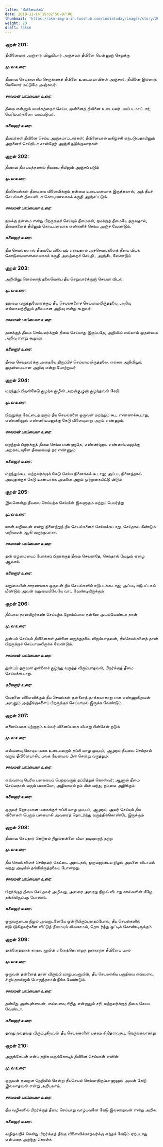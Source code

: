 ```yaml
---
title: 'தீவினையச்சம்'
date: 2018-11-14T19:02:50-07:00
thumbnail: 'https://akm-img-a-in.tosshub.com/indiatoday/images/story/201911/saffron-770x433.jpeg?NbdQ1v2j67d5MD8B8kZ1Vck7M6rseCRO'
weight: 20
draft: false
---
```


### குறள் 201:
தீவினையார் அஞ்சார் விழுமியார் அஞ்சுவர்
தீவினை யென்னுஞ் செறுக்கு
##### மு.வ உரை:
தீயவை செய்தலாகிய செருக்கைத் தீவினை உடைய பாவிகள் அஞ்சார், தீவினை இல்லாத மேலோர் மட்டுமே அஞ்சுவர்.
##### சாலமன் பாப்பையா உரை:
தீமை என்னும் மயக்கத்தைச் செய்ய, முன்னைத் தீவினை உடையவர் பயப்படமாட்டார்; பெரியவர்களோ பயப்படுவர்.
##### கலைஞர் உரை:
தீயவர்கள் தீவினை செய்ய அஞ்சமாட்டார்கள்; தீவினையால் மகிழ்ச்சி ஏற்படுவதாயினும் அதனைச் செய்திடச் சான்றோர் அஞ்சி நடுங்குவார்கள்
### குறள் 202:
தீயவை தீய பயத்தலால் தீயவை
தீயினும் அஞ்சப் படும்
##### மு.வ உரை:
தீயசெயல்கள் தீமையை விளைவிக்கும் தன்மை உடையனவாக இருத்தலால், அத் தீயச் செயல்கள் தீயைவிடக் கொடியனவாகக் கருதி அஞ்சப்படும்.
##### சாலமன் பாப்பையா உரை:
நமக்கு நன்மை என்று பிறருக்குச் செய்யும் தீமைகள், நமக்குத் தீமையே தருவதால், தீமைகளைத் தீயினும் கொடியனவாக எண்ணிச் செய்ய அஞ்ச வேண்டும்.
##### கலைஞர் உரை:
தீய செயல்களால் தீமையே விளையும் என்பதால் அச்செயல்களைத் தீயை விடக் கொடுமையானவையாகக் கருதி அவற்றைச் செய்திட அஞ்சிட வேண்டும்
### குறள் 203:
அறிவினு ளெல்லாந் தலையென்ப தீய
செறுவார்க்குஞ் செய்யா விடல்
##### மு.வ உரை:
தம்மை வருத்துவோர்க்கும் தீய செயல்களைச் செய்யாமலிருத்தலை, அறிவு எல்லாவற்றிலும் தலையான அறிவு என்று கூறுவர்.
##### சாலமன் பாப்பையா உரை:
தனக்குத் தீமை செய்பவர்க்கும் தீமை செய்யாது இருப்பதே, அறிவில் எல்லாம் முதன்மை அறிவு என்று கூறுவர்.
##### கலைஞர் உரை:
தீமை செய்தவர்க்கு அதையே திருப்பிச் செய்யாமலிருத்தலை, எல்லா அறிவிலும் முதன்மையான அறிவு என்று போற்றுவர்
### குறள் 204:
மறந்தும் பிறன்கேடு சூழற்க சூழின்
அறஞ்சூழுஞ் சூழ்ந்தவன் கேடு
##### மு.வ உரை:
பிறனுக்கு கேட்டைத் தரும் தீய செயல்களை ஒருவன் மறந்தும் கூட எண்ணக்கூடாது, எண்ணினால் எண்ணியவனுக்கு கேடு விளையுமாறு அறம் எண்ணும்.
##### சாலமன் பாப்பையா உரை:
மறந்தும் பிறர்க்குத் தீமை செய்ய எண்ணாதே; எண்ணினால் எண்ணியவனுக்கு அறக்கடவுளே தீமையைத் தர எண்ணும்.
##### கலைஞர் உரை:
மறந்தும்கூட மற்றவர்க்குக் கேடு செய்ய நினைக்கக் கூடாது; அப்படி நினைத்தால் அவனுக்குக் கேடு உண்டாக்க அவனை அறம் முற்றுகையிட்டு விடும்
### குறள் 205:
இலனென்று தீயவை செய்யற்க செய்யின்
இலனாகும் மற்றுப் பெயர்த்து
##### மு.வ உரை:
யான் வறியவன் என்று நினைத்துத் தீய செயல்களைச் செய்யக்கூடாது, செய்தால் மீண்டும் வறியவன் ஆகி வருந்துவான்.
##### சாலமன் பாப்பையா உரை:
தன் ஏழ்மையைப் போக்கப் பிறர்க்குத் தீமை செய்யாதே, செய்தால் மேலும் ஏழை ஆவாய்.
##### கலைஞர் உரை:
வறுமையின் காரணமாக ஒருவன் தீய செயல்களில் ஈடுபடக்கூடாது; அப்படி ஈடுபட்டால் மீண்டும் அவன் வறுமையிலேயே வாட வேண்டியிருக்கும்
### குறள் 206:
தீப்பால தான்பிறர்கண் செய்யற்க நோய்ப்பால
தன்னை அடல்வேண்டா தான்
##### மு.வ உரை:
துன்பம் செய்யும் தீவினைகள் தன்னை வருத்துதலை விரும்பாதவன், தீயசெயல்களைத் தான் பிறருக்குச் செய்யாமலிருக்க வேண்டும்.
##### சாலமன் பாப்பையா உரை:
துன்பம் தருவன தன்னைச் சூழ்ந்து வருத்த விரும்பாதவன், பிறர்க்குத் தீமை செய்யக்கூடாது.
##### கலைஞர் உரை:
வேதனை விளைவிக்கும் தீய செயல்கள் தன்னைத் தாக்கலாகாது என எண்ணுகிறவன் அவனும் அத்தீங்குகளைப் பிறருக்குச் செய்யாமல் இருக்க வேண்டும்
### குறள் 207:
எனைப்பகை யுற்றாரும் உய்வர் வினைப்பகை
வீயாது பின்சென் றடும்
##### மு.வ உரை:
எவ்வளவு கொடிய பகை உடையவரும் தப்பி வாழ முடியும், ஆனால் தீயவை செய்தால் வரும் தீவினையாகிய பகை நீங்காமல் பின் சென்று வருத்தும்.
##### சாலமன் பாப்பையா உரை:
எவ்வளவு பெரிய பகையைப் பெற்றவரும் தப்பித்துக் கொள்வர்; ஆனால் தீமை செய்வதால் வரும் பகையோ, அழியாமல் நம் பின் வந்து, நம்மை அழிக்கும்.
##### கலைஞர் உரை:
ஒருவர் நேரடியான பகைக்குத் தப்பி வாழ முடியும்; ஆனால், அவர் செய்யும் தீய வினைகள் பெரும் பகையாகி அவரைத் தொடர்ந்து வருத்திக்கொண்டே இருக்கும்
### குறள் 208:
தீயவை செய்தார் கெடுதல் நிழல்தன்னை
வீயா தடியுறைந் தற்று
##### மு.வ உரை:
தீய செயல்களைச் செய்தவர் கேட்டை அடைதல், ஒருவனுடைய நிழல் அவனை விடாமல் வந்து அடியில் தங்கியிருத்தலைப் போன்றது.
##### சாலமன் பாப்பையா உரை:
பிறர்க்குத் தீமை செய்தவர் அழிவது, அவரை அவரது நிழல் விடாது கால்களின் கீழே தங்கியிருப்பது போலாம்.
##### கலைஞர் உரை:
ஒருவருடைய நிழல் அவருடனேயே ஒன்றியிருப்பதைப்போல், தீய செயல்களில் ஈடுபடுகிறவர்களை விட்டுத் தீமையும் விலகாமல், தொடர்ந்து ஒட்டிக் கொண்டிருக்கும்
### குறள் 209:
தன்னைத்தான் காதல னாயின் எனைத்தொன்றுந்
துன்னற்க தீவினைப் பால்
##### மு.வ உரை:
ஒருவன் தன்னைத் தான் விரும்பி வாழ்பவனாயின், தீய செயலாகிய பகுதியை எவ்வளவு சிறியதாயினும் பொருந்தாமல் நீங்க வேண்டும்.
##### சாலமன் பாப்பையா உரை:
தன்மீது அன்புள்ளவன், எவ்வளவு சிறிது என்றாலும் சரி, மற்றவர்க்குத் தீமை செயய வேண்டா.
##### கலைஞர் உரை:
தனது நலத்தை விரும்புகிறவன் தீய செயல்களின் பக்கம் சிறிதளவுகூட நெருங்கலாகாது
### குறள் 210:
அருங்கேடன் என்ப தறிக மருங்கோடித்
தீவினை செய்யான் எனின்
##### மு.வ உரை:
ஒருவன் தவறான நெறியில் சென்று தீயசெயல் செய்யாதிருப்பானானால் அவன் கேடு இல்லாதவன் என்று அறியலாம்.
##### சாலமன் பாப்பையா உரை:
தீய வழிகளில் பிறர்க்குத் தீமை செய்யாது வாழ்பவனே கேடு இல்லாதவன் என்று அறிக.
##### கலைஞர் உரை:
வழிதவறிச் சென்று பிறர்க்குத் தீங்கு விளைவிக்காதவர்க்கு எந்தக் கேடும் ஏற்படாது என்பதை அறிந்து கொள்க
